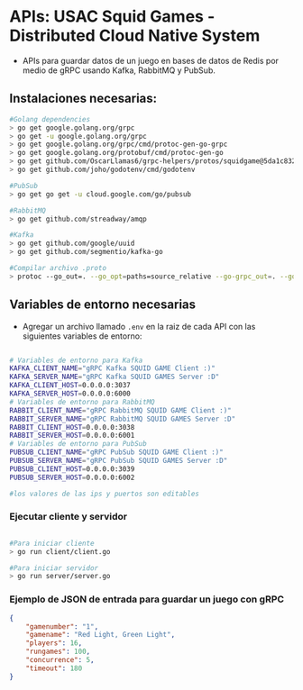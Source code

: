 # APIs: USAC Squid Games - Distributed Cloud Native System

- APIs para guardar datos de un juego en bases de datos de Redis por medio de gRPC usando Kafka, RabbitMQ y PubSub. 


## Instalaciones necesarias:

```bash
#Golang dependencies
> go get google.golang.org/grpc
> go get -u google.golang.org/grpc
> go get google.golang.org/grpc/cmd/protoc-gen-go-grpc
> go get google.golang.org/protobuf/cmd/protoc-gen-go
> go get github.com/OscarLlamas6/grpc-helpers/protos/squidgame@5da1c83208f57d46108aba7997cf95052c64bb85
> go get github.com/joho/godotenv/cmd/godotenv

#PubSub
> go get go get -u cloud.google.com/go/pubsub

#RabbitMQ
> go get github.com/streadway/amqp

#Kafka
> go get github.com/google/uuid
> go get github.com/segmentio/kafka-go

#Compilar archivo .proto
> protoc --go_out=. --go_opt=paths=source_relative --go-grpc_out=. --go-grpc_opt=paths=source_relative <.proto filename path>
```

## Variables de entorno necesarias

- Agregar un archivo llamado `.env` en la raiz de cada API con las siguientes variables de entorno:

```bash

# Variables de entorno para Kafka
KAFKA_CLIENT_NAME="gRPC Kafka SQUID GAME Client :)"
KAFKA_SERVER_NAME="gRPC Kafka SQUID GAMES Server :D"
KAFKA_CLIENT_HOST=0.0.0.0:3037
KAFKA_SERVER_HOST=0.0.0.0:6000
# Variables de entorno para RabbitMQ
RABBIT_CLIENT_NAME="gRPC RabbitMQ SQUID GAME Client :)"
RABBIT_SERVER_NAME="gRPC RabbitMQ SQUID GAMES Server :D"
RABBIT_CLIENT_HOST=0.0.0.0:3038
RABBIT_SERVER_HOST=0.0.0.0:6001
# Variables de entorno para PubSub
PUBSUB_CLIENT_NAME="gRPC PubSub SQUID GAME Client :)"
PUBSUB_SERVER_NAME="gRPC PubSub SQUID GAMES Server :D"
PUBSUB_CLIENT_HOST=0.0.0.0:3039
PUBSUB_SERVER_HOST=0.0.0.0:6002

#los valores de las ips y puertos son editables

```

### Ejecutar cliente y servidor

```bash

#Para iniciar cliente
> go run client/client.go

#Para iniciar servidor
> go run server/server.go
```

### Ejemplo de JSON de entrada para guardar un juego con gRPC

```json
{
    "gamenumber": "1",
    "gamename": "Red Light, Green Light",
    "players": 16,
    "rungames": 100,
    "concurrence": 5,
    "timeout": 180
}
```